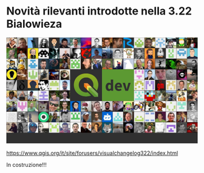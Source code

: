 # Novità rilevanti introdotte nella 3.22 Bialowieza

![](../img/splashscreen/splashDEV.png)

<https://www.qgis.org/it/site/forusers/visualchangelog322/index.html>


In costruzione!!!